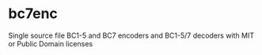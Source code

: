 # bc7enc
Single source file BC1-5 and BC7 encoders and BC1-5/7 decoders with MIT or Public Domain licenses
